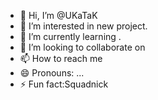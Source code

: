 - 👋 Hi, I’m @UKaTaK
- 👀 I’m interested in new project.
- 🌱 I’m currently learning .
- 💞️ I’m looking to collaborate on             
- 📫 How to reach me 
- 😄 Pronouns: ...
- ⚡ Fun fact:Squadnick

<!---
UKaTaK/UKaTaK is a ✨ special ✨ repository because its `README.md` (this file) appears on your GitHub profile.
You can click the Preview link to take a look at your changes.
--->

